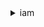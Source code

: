 

<details><summary>iam</summary><blockquote>

- **<details><summary>add-client-id-to-open-id-connect-provider</summary><blockquote>**

  * --open-id-connect-provider-arn
  * --client-id
  * --cli-input-json
  * --cli-input-yaml
  * --generate-cli-skeleton


- **<details><summary>add-role-to-instance-profile</summary><blockquote>**

  * --instance-profile-name
  * --role-name
  * --cli-input-json
  * --cli-input-yaml
  * --generate-cli-skeleton


- **<details><summary>add-user-to-group</summary><blockquote>**

  * --group-name
  * --user-name
  * --cli-input-json
  * --cli-input-yaml
  * --generate-cli-skeleton


- **<details><summary>attach-group-policy</summary><blockquote>**

  * --group-name
  * --policy-arn
  * --cli-input-json
  * --cli-input-yaml
  * --generate-cli-skeleton


- **<details><summary>attach-role-policy</summary><blockquote>**

  * --role-name
  * --policy-arn
  * --cli-input-json
  * --cli-input-yaml
  * --generate-cli-skeleton


- **<details><summary>attach-user-policy</summary><blockquote>**

  * --user-name
  * --policy-arn
  * --cli-input-json
  * --cli-input-yaml
  * --generate-cli-skeleton


- **<details><summary>change-password</summary><blockquote>**

  * --old-password
  * --new-password
  * --cli-input-json
  * --cli-input-yaml
  * --generate-cli-skeleton


- **<details><summary>create-access-key</summary><blockquote>**

  * --user-name
  * --cli-input-json
  * --cli-input-yaml
  * --generate-cli-skeleton


- **<details><summary>create-account-alias</summary><blockquote>**

  * --account-alias
  * --cli-input-json
  * --cli-input-yaml
  * --generate-cli-skeleton


- **<details><summary>create-group</summary><blockquote>**

  * --path
  * --group-name
  * --cli-input-json
  * --cli-input-yaml
  * --generate-cli-skeleton


- **<details><summary>create-instance-profile</summary><blockquote>**

  * --instance-profile-name
  * --path
  * --tags
  * --cli-input-json
  * --cli-input-yaml
  * --generate-cli-skeleton


- **<details><summary>create-login-profile</summary><blockquote>**

  * --user-name
  * --password
  * --password-reset-required
  * --no-password-reset-required
  * --cli-input-json
  * --cli-input-yaml
  * --generate-cli-skeleton


- **<details><summary>create-open-id-connect-provider</summary><blockquote>**

  * --url
  * --client-id-list
  * --thumbprint-list
  * --tags
  * --cli-input-json
  * --cli-input-yaml
  * --generate-cli-skeleton


- **<details><summary>create-policy</summary><blockquote>**

  * --policy-name
  * --path
  * --policy-document
  * --description
  * --tags
  * --cli-input-json
  * --cli-input-yaml
  * --generate-cli-skeleton


- **<details><summary>create-policy-version</summary><blockquote>**

  * --policy-arn
  * --policy-document
  * --set-as-default
  * --no-set-as-default
  * --cli-input-json
  * --cli-input-yaml
  * --generate-cli-skeleton


- **<details><summary>create-role</summary><blockquote>**

  * --path
  * --role-name
  * --assume-role-policy-document
  * --description
  * --max-session-duration
  * --permissions-boundary
  * --tags
  * --cli-input-json
  * --cli-input-yaml
  * --generate-cli-skeleton


- **<details><summary>create-saml-provider</summary><blockquote>**

  * --saml-metadata-document
  * --name
  * --tags
  * --cli-input-json
  * --cli-input-yaml
  * --generate-cli-skeleton


- **<details><summary>create-service-linked-role</summary><blockquote>**

  * --aws-service-name
  * --description
  * --custom-suffix
  * --cli-input-json
  * --cli-input-yaml
  * --generate-cli-skeleton


- **<details><summary>create-service-specific-credential</summary><blockquote>**

  * --user-name
  * --service-name
  * --cli-input-json
  * --cli-input-yaml
  * --generate-cli-skeleton


- **<details><summary>create-user</summary><blockquote>**

  * --path
  * --user-name
  * --permissions-boundary
  * --tags
  * --cli-input-json
  * --cli-input-yaml
  * --generate-cli-skeleton


- **<details><summary>create-virtual-mfa-device</summary><blockquote>**

  * --path
  * --virtual-mfa-device-name
  * --tags
  * --outfile
  * --bootstrap-method


- **<details><summary>deactivate-mfa-device</summary><blockquote>**

  * --user-name
  * --serial-number
  * --cli-input-json
  * --cli-input-yaml
  * --generate-cli-skeleton


- **<details><summary>delete-access-key</summary><blockquote>**

  * --user-name
  * --access-key-id
  * --cli-input-json
  * --cli-input-yaml
  * --generate-cli-skeleton


- **<details><summary>delete-account-alias</summary><blockquote>**

  * --account-alias
  * --cli-input-json
  * --cli-input-yaml
  * --generate-cli-skeleton


- **<details><summary>delete-account-password-policy</summary><blockquote>**

  * --cli-input-json
  * --cli-input-yaml
  * --generate-cli-skeleton


- **<details><summary>delete-group</summary><blockquote>**

  * --group-name
  * --cli-input-json
  * --cli-input-yaml
  * --generate-cli-skeleton


- **<details><summary>delete-group-policy</summary><blockquote>**

  * --group-name
  * --policy-name
  * --cli-input-json
  * --cli-input-yaml
  * --generate-cli-skeleton


- **<details><summary>delete-instance-profile</summary><blockquote>**

  * --instance-profile-name
  * --cli-input-json
  * --cli-input-yaml
  * --generate-cli-skeleton


- **<details><summary>delete-login-profile</summary><blockquote>**

  * --user-name
  * --cli-input-json
  * --cli-input-yaml
  * --generate-cli-skeleton


- **<details><summary>delete-open-id-connect-provider</summary><blockquote>**

  * --open-id-connect-provider-arn
  * --cli-input-json
  * --cli-input-yaml
  * --generate-cli-skeleton


- **<details><summary>delete-policy</summary><blockquote>**

  * --policy-arn
  * --cli-input-json
  * --cli-input-yaml
  * --generate-cli-skeleton


- **<details><summary>delete-policy-version</summary><blockquote>**

  * --policy-arn
  * --version-id
  * --cli-input-json
  * --cli-input-yaml
  * --generate-cli-skeleton


- **<details><summary>delete-role</summary><blockquote>**

  * --role-name
  * --cli-input-json
  * --cli-input-yaml
  * --generate-cli-skeleton


- **<details><summary>delete-role-permissions-boundary</summary><blockquote>**

  * --role-name
  * --cli-input-json
  * --cli-input-yaml
  * --generate-cli-skeleton


- **<details><summary>delete-role-policy</summary><blockquote>**

  * --role-name
  * --policy-name
  * --cli-input-json
  * --cli-input-yaml
  * --generate-cli-skeleton


- **<details><summary>delete-saml-provider</summary><blockquote>**

  * --saml-provider-arn
  * --cli-input-json
  * --cli-input-yaml
  * --generate-cli-skeleton


- **<details><summary>delete-server-certificate</summary><blockquote>**

  * --server-certificate-name
  * --cli-input-json
  * --cli-input-yaml
  * --generate-cli-skeleton


- **<details><summary>delete-service-linked-role</summary><blockquote>**

  * --role-name
  * --cli-input-json
  * --cli-input-yaml
  * --generate-cli-skeleton


- **<details><summary>delete-service-specific-credential</summary><blockquote>**

  * --user-name
  * --service-specific-credential-id
  * --cli-input-json
  * --cli-input-yaml
  * --generate-cli-skeleton


- **<details><summary>delete-signing-certificate</summary><blockquote>**

  * --user-name
  * --certificate-id
  * --cli-input-json
  * --cli-input-yaml
  * --generate-cli-skeleton


- **<details><summary>delete-ssh-public-key</summary><blockquote>**

  * --user-name
  * --ssh-public-key-id
  * --cli-input-json
  * --cli-input-yaml
  * --generate-cli-skeleton


- **<details><summary>delete-user</summary><blockquote>**

  * --user-name
  * --cli-input-json
  * --cli-input-yaml
  * --generate-cli-skeleton


- **<details><summary>delete-user-permissions-boundary</summary><blockquote>**

  * --user-name
  * --cli-input-json
  * --cli-input-yaml
  * --generate-cli-skeleton


- **<details><summary>delete-user-policy</summary><blockquote>**

  * --user-name
  * --policy-name
  * --cli-input-json
  * --cli-input-yaml
  * --generate-cli-skeleton


- **<details><summary>delete-virtual-mfa-device</summary><blockquote>**

  * --serial-number
  * --cli-input-json
  * --cli-input-yaml
  * --generate-cli-skeleton


- **<details><summary>detach-group-policy</summary><blockquote>**

  * --group-name
  * --policy-arn
  * --cli-input-json
  * --cli-input-yaml
  * --generate-cli-skeleton


- **<details><summary>detach-role-policy</summary><blockquote>**

  * --role-name
  * --policy-arn
  * --cli-input-json
  * --cli-input-yaml
  * --generate-cli-skeleton


- **<details><summary>detach-user-policy</summary><blockquote>**

  * --user-name
  * --policy-arn
  * --cli-input-json
  * --cli-input-yaml
  * --generate-cli-skeleton


- **<details><summary>enable-mfa-device</summary><blockquote>**

  * --user-name
  * --serial-number
  * --authentication-code1
  * --authentication-code2
  * --cli-input-json
  * --cli-input-yaml
  * --generate-cli-skeleton


- **<details><summary>generate-credential-report</summary><blockquote>**

  * --cli-input-json
  * --cli-input-yaml
  * --generate-cli-skeleton


- **<details><summary>generate-organizations-access-report</summary><blockquote>**

  * --entity-path
  * --organizations-policy-id
  * --cli-input-json
  * --cli-input-yaml
  * --generate-cli-skeleton


- **<details><summary>generate-service-last-accessed-details</summary><blockquote>**

  * --arn
  * --granularity
  * --cli-input-json
  * --cli-input-yaml
  * --generate-cli-skeleton


- **<details><summary>get-access-key-last-used</summary><blockquote>**

  * --access-key-id
  * --cli-input-json
  * --cli-input-yaml
  * --generate-cli-skeleton


- **<details><summary>get-account-authorization-details</summary><blockquote>**

  * --filter
  * --max-items
  * --cli-input-json
  * --cli-input-yaml
  * --starting-token
  * --page-size
  * --generate-cli-skeleton


- **<details><summary>get-account-password-policy</summary><blockquote>**

  * --cli-input-json
  * --cli-input-yaml
  * --generate-cli-skeleton


- **<details><summary>get-account-summary</summary><blockquote>**

  * --cli-input-json
  * --cli-input-yaml
  * --generate-cli-skeleton


- **<details><summary>get-context-keys-for-custom-policy</summary><blockquote>**

  * --policy-input-list
  * --cli-input-json
  * --cli-input-yaml
  * --generate-cli-skeleton


- **<details><summary>get-context-keys-for-principal-policy</summary><blockquote>**

  * --policy-source-arn
  * --policy-input-list
  * --cli-input-json
  * --cli-input-yaml
  * --generate-cli-skeleton


- **<details><summary>get-credential-report</summary><blockquote>**

  * --cli-input-json
  * --cli-input-yaml
  * --generate-cli-skeleton


- **<details><summary>get-group</summary><blockquote>**

  * --group-name
  * --max-items
  * --cli-input-json
  * --cli-input-yaml
  * --starting-token
  * --page-size
  * --generate-cli-skeleton


- **<details><summary>get-group-policy</summary><blockquote>**

  * --group-name
  * --policy-name
  * --cli-input-json
  * --cli-input-yaml
  * --generate-cli-skeleton


- **<details><summary>get-instance-profile</summary><blockquote>**

  * --instance-profile-name
  * --cli-input-json
  * --cli-input-yaml
  * --generate-cli-skeleton


- **<details><summary>get-login-profile</summary><blockquote>**

  * --user-name
  * --cli-input-json
  * --cli-input-yaml
  * --generate-cli-skeleton


- **<details><summary>get-open-id-connect-provider</summary><blockquote>**

  * --open-id-connect-provider-arn
  * --cli-input-json
  * --cli-input-yaml
  * --generate-cli-skeleton


- **<details><summary>get-organizations-access-report</summary><blockquote>**

  * --job-id
  * --max-items
  * --marker
  * --sort-key
  * --cli-input-json
  * --cli-input-yaml
  * --generate-cli-skeleton


- **<details><summary>get-policy</summary><blockquote>**

  * --policy-arn
  * --cli-input-json
  * --cli-input-yaml
  * --generate-cli-skeleton


- **<details><summary>get-policy-version</summary><blockquote>**

  * --policy-arn
  * --version-id
  * --cli-input-json
  * --cli-input-yaml
  * --generate-cli-skeleton


- **<details><summary>get-role</summary><blockquote>**

  * --role-name
  * --cli-input-json
  * --cli-input-yaml
  * --generate-cli-skeleton


- **<details><summary>get-role-policy</summary><blockquote>**

  * --role-name
  * --policy-name
  * --cli-input-json
  * --cli-input-yaml
  * --generate-cli-skeleton


- **<details><summary>get-saml-provider</summary><blockquote>**

  * --saml-provider-arn
  * --cli-input-json
  * --cli-input-yaml
  * --generate-cli-skeleton


- **<details><summary>get-server-certificate</summary><blockquote>**

  * --server-certificate-name
  * --cli-input-json
  * --cli-input-yaml
  * --generate-cli-skeleton


- **<details><summary>get-service-last-accessed-details</summary><blockquote>**

  * --job-id
  * --max-items
  * --marker
  * --cli-input-json
  * --cli-input-yaml
  * --generate-cli-skeleton


- **<details><summary>get-service-last-accessed-details-with-entities</summary><blockquote>**

  * --job-id
  * --service-namespace
  * --max-items
  * --marker
  * --cli-input-json
  * --cli-input-yaml
  * --generate-cli-skeleton


- **<details><summary>get-service-linked-role-deletion-status</summary><blockquote>**

  * --deletion-task-id
  * --cli-input-json
  * --cli-input-yaml
  * --generate-cli-skeleton


- **<details><summary>get-ssh-public-key</summary><blockquote>**

  * --user-name
  * --ssh-public-key-id
  * --encoding
  * --cli-input-json
  * --cli-input-yaml
  * --generate-cli-skeleton


- **<details><summary>get-user</summary><blockquote>**

  * --user-name
  * --cli-input-json
  * --cli-input-yaml
  * --generate-cli-skeleton<br/>
 
```bash
aws iam get-user
```
```json
{
"User": {
"Path": "/",
"UserName": "yossi",
"UserId": "H3QEKM7OYVSR7WK]8JMSLC",
"Arn": "arn:aws:iam::3006870281094:user/yossi",
"CreateDate": "2021-12-12T08:37:02+00:00"
}
}
```


- **<details><summary>get-user-policy</summary><blockquote>**

  * --user-name
  * --policy-name
  * --cli-input-json
  * --cli-input-yaml
  * --generate-cli-skeleton


- **<details><summary>help</summary><blockquote>**

  * 


- **<details><summary>list-access-keys</summary><blockquote>**

  * --user-name
  * --max-items
  * --cli-input-json
  * --cli-input-yaml
  * --starting-token
  * --page-size
  * --generate-cli-skeleton


- **<details><summary>list-account-aliases</summary><blockquote>**

  * --max-items
  * --cli-input-json
  * --cli-input-yaml
  * --starting-token
  * --page-size
  * --generate-cli-skeleton


- **<details><summary>list-attached-group-policies</summary><blockquote>**

  * --group-name
  * --path-prefix
  * --max-items
  * --cli-input-json
  * --cli-input-yaml
  * --starting-token
  * --page-size
  * --generate-cli-skeleton


- **<details><summary>list-attached-role-policies</summary><blockquote>**

  * --role-name
  * --path-prefix
  * --max-items
  * --cli-input-json
  * --cli-input-yaml
  * --starting-token
  * --page-size
  * --generate-cli-skeleton


- **<details><summary>list-attached-user-policies</summary><blockquote>**

  * --user-name
  * --path-prefix
  * --max-items
  * --cli-input-json
  * --cli-input-yaml
  * --starting-token
  * --page-size
  * --generate-cli-skeleton


- **<details><summary>list-entities-for-policy</summary><blockquote>**

  * --policy-arn
  * --entity-filter
  * --path-prefix
  * --policy-usage-filter
  * --max-items
  * --cli-input-json
  * --cli-input-yaml
  * --starting-token
  * --page-size
  * --generate-cli-skeleton


- **<details><summary>list-group-policies</summary><blockquote>**

  * --group-name
  * --max-items
  * --cli-input-json
  * --cli-input-yaml
  * --starting-token
  * --page-size
  * --generate-cli-skeleton


- **<details><summary>list-groups</summary><blockquote>**

  * --path-prefix
  * --max-items
  * --cli-input-json
  * --cli-input-yaml
  * --starting-token
  * --page-size
  * --generate-cli-skeleton


- **<details><summary>list-groups-for-user</summary><blockquote>**

  * --user-name
  * --max-items
  * --cli-input-json
  * --cli-input-yaml
  * --starting-token
  * --page-size
  * --generate-cli-skeleton


- **<details><summary>list-instance-profiles</summary><blockquote>**

  * --path-prefix
  * --max-items
  * --cli-input-json
  * --cli-input-yaml
  * --starting-token
  * --page-size
  * --generate-cli-skeleton


- **<details><summary>list-instance-profiles-for-role</summary><blockquote>**

  * --role-name
  * --max-items
  * --cli-input-json
  * --cli-input-yaml
  * --starting-token
  * --page-size
  * --generate-cli-skeleton


- **<details><summary>list-instance-profile-tags</summary><blockquote>**

  * --instance-profile-name
  * --marker
  * --max-items
  * --cli-input-json
  * --cli-input-yaml
  * --generate-cli-skeleton


- **<details><summary>list-mfa-devices</summary><blockquote>**

  * --user-name
  * --max-items
  * --cli-input-json
  * --cli-input-yaml
  * --starting-token
  * --page-size
  * --generate-cli-skeleton


- **<details><summary>list-mfa-device-tags</summary><blockquote>**

  * --serial-number
  * --marker
  * --max-items
  * --cli-input-json
  * --cli-input-yaml
  * --generate-cli-skeleton


- **<details><summary>list-open-id-connect-providers</summary><blockquote>**

  * --cli-input-json
  * --cli-input-yaml
  * --generate-cli-skeleton


- **<details><summary>list-open-id-connect-provider-tags</summary><blockquote>**

  * --open-id-connect-provider-arn
  * --marker
  * --max-items
  * --cli-input-json
  * --cli-input-yaml
  * --generate-cli-skeleton


- **<details><summary>list-policies</summary><blockquote>**

  * --scope
  * --only-attached
  * --no-only-attached
  * --path-prefix
  * --policy-usage-filter
  * --max-items
  * --cli-input-json
  * --cli-input-yaml
  * --starting-token
  * --page-size
  * --generate-cli-skeleton


- **<details><summary>list-policies-granting-service-access</summary><blockquote>**

  * --marker
  * --arn
  * --service-namespaces
  * --cli-input-json
  * --cli-input-yaml
  * --generate-cli-skeleton


- **<details><summary>list-policy-tags</summary><blockquote>**

  * --policy-arn
  * --marker
  * --max-items
  * --cli-input-json
  * --cli-input-yaml
  * --generate-cli-skeleton


- **<details><summary>list-policy-versions</summary><blockquote>**

  * --policy-arn
  * --max-items
  * --cli-input-json
  * --cli-input-yaml
  * --starting-token
  * --page-size
  * --generate-cli-skeleton


- **<details><summary>list-role-policies</summary><blockquote>**

  * --role-name
  * --max-items
  * --cli-input-json
  * --cli-input-yaml
  * --starting-token
  * --page-size
  * --generate-cli-skeleton


- **<details><summary>list-roles</summary><blockquote>**

  * --path-prefix
  * --max-items
  * --cli-input-json
  * --cli-input-yaml
  * --starting-token
  * --page-size
  * --generate-cli-skeleton


- **<details><summary>list-role-tags</summary><blockquote>**

  * --role-name
  * --marker
  * --max-items
  * --cli-input-json
  * --cli-input-yaml
  * --generate-cli-skeleton


- **<details><summary>list-saml-providers</summary><blockquote>**

  * --cli-input-json
  * --cli-input-yaml
  * --generate-cli-skeleton


- **<details><summary>list-saml-provider-tags</summary><blockquote>**

  * --saml-provider-arn
  * --marker
  * --max-items
  * --cli-input-json
  * --cli-input-yaml
  * --generate-cli-skeleton


- **<details><summary>list-server-certificates</summary><blockquote>**

  * --path-prefix
  * --max-items
  * --cli-input-json
  * --cli-input-yaml
  * --starting-token
  * --page-size
  * --generate-cli-skeleton


- **<details><summary>list-server-certificate-tags</summary><blockquote>**

  * --server-certificate-name
  * --marker
  * --max-items
  * --cli-input-json
  * --cli-input-yaml
  * --generate-cli-skeleton


- **<details><summary>list-service-specific-credentials</summary><blockquote>**

  * --user-name
  * --service-name
  * --cli-input-json
  * --cli-input-yaml
  * --generate-cli-skeleton


- **<details><summary>list-signing-certificates</summary><blockquote>**

  * --user-name
  * --max-items
  * --cli-input-json
  * --cli-input-yaml
  * --starting-token
  * --page-size
  * --generate-cli-skeleton


- **<details><summary>list-ssh-public-keys</summary><blockquote>**

  * --user-name
  * --max-items
  * --cli-input-json
  * --cli-input-yaml
  * --starting-token
  * --page-size
  * --generate-cli-skeleton


- **<details><summary>list-user-policies</summary><blockquote>**

  * --user-name
  * --max-items
  * --cli-input-json
  * --cli-input-yaml
  * --starting-token
  * --page-size
  * --generate-cli-skeleton


- **<details><summary>list-users</summary><blockquote>**

  * --path-prefix
  * --max-items
  * --cli-input-json
  * --cli-input-yaml
  * --starting-token
  * --page-size
  * --generate-cli-skeleton


- **<details><summary>list-user-tags</summary><blockquote>**

  * --user-name
  * --max-items
  * --cli-input-json
  * --cli-input-yaml
  * --starting-token
  * --page-size
  * --generate-cli-skeleton


- **<details><summary>list-virtual-mfa-devices</summary><blockquote>**

  * --assignment-status
  * --max-items
  * --cli-input-json
  * --cli-input-yaml
  * --starting-token
  * --page-size
  * --generate-cli-skeleton


- **<details><summary>put-group-policy</summary><blockquote>**

  * --group-name
  * --policy-name
  * --policy-document
  * --cli-input-json
  * --cli-input-yaml
  * --generate-cli-skeleton


- **<details><summary>put-role-permissions-boundary</summary><blockquote>**

  * --role-name
  * --permissions-boundary
  * --cli-input-json
  * --cli-input-yaml
  * --generate-cli-skeleton


- **<details><summary>put-role-policy</summary><blockquote>**

  * --role-name
  * --policy-name
  * --policy-document
  * --cli-input-json
  * --cli-input-yaml
  * --generate-cli-skeleton


- **<details><summary>put-user-permissions-boundary</summary><blockquote>**

  * --user-name
  * --permissions-boundary
  * --cli-input-json
  * --cli-input-yaml
  * --generate-cli-skeleton


- **<details><summary>put-user-policy</summary><blockquote>**

  * --user-name
  * --policy-name
  * --policy-document
  * --cli-input-json
  * --cli-input-yaml
  * --generate-cli-skeleton


- **<details><summary>remove-client-id-from-open-id-connect-provider</summary><blockquote>**

  * --open-id-connect-provider-arn
  * --client-id
  * --cli-input-json
  * --cli-input-yaml
  * --generate-cli-skeleton


- **<details><summary>remove-role-from-instance-profile</summary><blockquote>**

  * --instance-profile-name
  * --role-name
  * --cli-input-json
  * --cli-input-yaml
  * --generate-cli-skeleton


- **<details><summary>remove-user-from-group</summary><blockquote>**

  * --group-name
  * --user-name
  * --cli-input-json
  * --cli-input-yaml
  * --generate-cli-skeleton


- **<details><summary>reset-service-specific-credential</summary><blockquote>**

  * --user-name
  * --service-specific-credential-id
  * --cli-input-json
  * --cli-input-yaml
  * --generate-cli-skeleton


- **<details><summary>resync-mfa-device</summary><blockquote>**

  * --user-name
  * --serial-number
  * --authentication-code1
  * --authentication-code2
  * --cli-input-json
  * --cli-input-yaml
  * --generate-cli-skeleton


- **<details><summary>set-default-policy-version</summary><blockquote>**

  * --policy-arn
  * --version-id
  * --cli-input-json
  * --cli-input-yaml
  * --generate-cli-skeleton


- **<details><summary>set-security-token-service-preferences</summary><blockquote>**

  * --global-endpoint-token-version
  * --cli-input-json
  * --cli-input-yaml
  * --generate-cli-skeleton


- **<details><summary>simulate-custom-policy</summary><blockquote>**

  * --policy-input-list
  * --permissions-boundary-policy-input-list
  * --action-names
  * --resource-arns
  * --resource-policy
  * --resource-owner
  * --caller-arn
  * --context-entries
  * --resource-handling-option
  * --max-items
  * --cli-input-json
  * --cli-input-yaml
  * --starting-token
  * --page-size
  * --generate-cli-skeleton


- **<details><summary>simulate-principal-policy</summary><blockquote>**

  * --policy-source-arn
  * --policy-input-list
  * --permissions-boundary-policy-input-list
  * --action-names
  * --resource-arns
  * --resource-policy
  * --resource-owner
  * --caller-arn
  * --context-entries
  * --resource-handling-option
  * --max-items
  * --cli-input-json
  * --cli-input-yaml
  * --starting-token
  * --page-size
  * --generate-cli-skeleton


- **<details><summary>tag-instance-profile</summary><blockquote>**

  * --instance-profile-name
  * --tags
  * --cli-input-json
  * --cli-input-yaml
  * --generate-cli-skeleton


- **<details><summary>tag-mfa-device</summary><blockquote>**

  * --serial-number
  * --tags
  * --cli-input-json
  * --cli-input-yaml
  * --generate-cli-skeleton


- **<details><summary>tag-open-id-connect-provider</summary><blockquote>**

  * --open-id-connect-provider-arn
  * --tags
  * --cli-input-json
  * --cli-input-yaml
  * --generate-cli-skeleton


- **<details><summary>tag-policy</summary><blockquote>**

  * --policy-arn
  * --tags
  * --cli-input-json
  * --cli-input-yaml
  * --generate-cli-skeleton


- **<details><summary>tag-role</summary><blockquote>**

  * --role-name
  * --tags
  * --cli-input-json
  * --cli-input-yaml
  * --generate-cli-skeleton


- **<details><summary>tag-saml-provider</summary><blockquote>**

  * --saml-provider-arn
  * --tags
  * --cli-input-json
  * --cli-input-yaml
  * --generate-cli-skeleton


- **<details><summary>tag-server-certificate</summary><blockquote>**

  * --server-certificate-name
  * --tags
  * --cli-input-json
  * --cli-input-yaml
  * --generate-cli-skeleton


- **<details><summary>tag-user</summary><blockquote>**

  * --user-name
  * --tags
  * --cli-input-json
  * --cli-input-yaml
  * --generate-cli-skeleton


- **<details><summary>untag-instance-profile</summary><blockquote>**

  * --instance-profile-name
  * --tag-keys
  * --cli-input-json
  * --cli-input-yaml
  * --generate-cli-skeleton


- **<details><summary>untag-mfa-device</summary><blockquote>**

  * --serial-number
  * --tag-keys
  * --cli-input-json
  * --cli-input-yaml
  * --generate-cli-skeleton


- **<details><summary>untag-open-id-connect-provider</summary><blockquote>**

  * --open-id-connect-provider-arn
  * --tag-keys
  * --cli-input-json
  * --cli-input-yaml
  * --generate-cli-skeleton


- **<details><summary>untag-policy</summary><blockquote>**

  * --policy-arn
  * --tag-keys
  * --cli-input-json
  * --cli-input-yaml
  * --generate-cli-skeleton


- **<details><summary>untag-role</summary><blockquote>**

  * --role-name
  * --tag-keys
  * --cli-input-json
  * --cli-input-yaml
  * --generate-cli-skeleton


- **<details><summary>untag-saml-provider</summary><blockquote>**

  * --saml-provider-arn
  * --tag-keys
  * --cli-input-json
  * --cli-input-yaml
  * --generate-cli-skeleton


- **<details><summary>untag-server-certificate</summary><blockquote>**

  * --server-certificate-name
  * --tag-keys
  * --cli-input-json
  * --cli-input-yaml
  * --generate-cli-skeleton


- **<details><summary>untag-user</summary><blockquote>**

  * --user-name
  * --tag-keys
  * --cli-input-json
  * --cli-input-yaml
  * --generate-cli-skeleton


- **<details><summary>update-access-key</summary><blockquote>**

  * --user-name
  * --access-key-id
  * --status
  * --cli-input-json
  * --cli-input-yaml
  * --generate-cli-skeleton


- **<details><summary>update-account-password-policy</summary><blockquote>**

  * --minimum-password-length
  * --require-symbols
  * --no-require-symbols
  * --require-numbers
  * --no-require-numbers
  * --require-uppercase-characters
  * --no-require-uppercase-characters
  * --require-lowercase-characters
  * --no-require-lowercase-characters
  * --allow-users-to-change-password
  * --no-allow-users-to-change-password
  * --max-password-age
  * --password-reuse-prevention
  * --hard-expiry
  * --no-hard-expiry
  * --cli-input-json
  * --cli-input-yaml
  * --generate-cli-skeleton


- **<details><summary>update-assume-role-policy</summary><blockquote>**

  * --role-name
  * --policy-document
  * --cli-input-json
  * --cli-input-yaml
  * --generate-cli-skeleton


- **<details><summary>update-group</summary><blockquote>**

  * --group-name
  * --new-path
  * --new-group-name
  * --cli-input-json
  * --cli-input-yaml
  * --generate-cli-skeleton


- **<details><summary>update-login-profile</summary><blockquote>**

  * --user-name
  * --password
  * --password-reset-required
  * --no-password-reset-required
  * --cli-input-json
  * --cli-input-yaml
  * --generate-cli-skeleton


- **<details><summary>update-open-id-connect-provider-thumbprint</summary><blockquote>**

  * --open-id-connect-provider-arn
  * --thumbprint-list
  * --cli-input-json
  * --cli-input-yaml
  * --generate-cli-skeleton


- **<details><summary>update-role</summary><blockquote>**

  * --role-name
  * --description
  * --max-session-duration
  * --cli-input-json
  * --cli-input-yaml
  * --generate-cli-skeleton


- **<details><summary>update-role-description</summary><blockquote>**

  * --role-name
  * --description
  * --cli-input-json
  * --cli-input-yaml
  * --generate-cli-skeleton


- **<details><summary>update-saml-provider</summary><blockquote>**

  * --saml-metadata-document
  * --saml-provider-arn
  * --cli-input-json
  * --cli-input-yaml
  * --generate-cli-skeleton


- **<details><summary>update-server-certificate</summary><blockquote>**

  * --server-certificate-name
  * --new-path
  * --new-server-certificate-name
  * --cli-input-json
  * --cli-input-yaml
  * --generate-cli-skeleton


- **<details><summary>update-service-specific-credential</summary><blockquote>**

  * --user-name
  * --service-specific-credential-id
  * --status
  * --cli-input-json
  * --cli-input-yaml
  * --generate-cli-skeleton


- **<details><summary>update-signing-certificate</summary><blockquote>**

  * --user-name
  * --certificate-id
  * --status
  * --cli-input-json
  * --cli-input-yaml
  * --generate-cli-skeleton


- **<details><summary>update-ssh-public-key</summary><blockquote>**

  * --user-name
  * --ssh-public-key-id
  * --status
  * --cli-input-json
  * --cli-input-yaml
  * --generate-cli-skeleton


- **<details><summary>update-user</summary><blockquote>**

  * --user-name
  * --new-path
  * --new-user-name
  * --cli-input-json
  * --cli-input-yaml
  * --generate-cli-skeleton


- **<details><summary>upload-server-certificate</summary><blockquote>**

  * --path
  * --server-certificate-name
  * --certificate-body
  * --private-key
  * --certificate-chain
  * --tags
  * --cli-input-json
  * --cli-input-yaml
  * --generate-cli-skeleton


- **<details><summary>upload-signing-certificate</summary><blockquote>**

  * --user-name
  * --certificate-body
  * --cli-input-json
  * --cli-input-yaml
  * --generate-cli-skeleton


- **<details><summary>upload-ssh-public-key</summary><blockquote>**

  * --user-name
  * --ssh-public-key-body
  * --cli-input-json
  * --cli-input-yaml
  * --generate-cli-skeleton


- **<details><summary>wait</summary><blockquote>**

  * 


- **<details><summary>wizard</summary><blockquote>**

  * 


</blockquote></details>
</blockquote></details>
</blockquote></details>
</blockquote></details>
</blockquote></details>
</blockquote></details>
</blockquote></details>
</blockquote></details>
</blockquote></details>
</blockquote></details>
</blockquote></details>
</blockquote></details>
</blockquote></details>
</blockquote></details>
</blockquote></details>
</blockquote></details>
</blockquote></details>
</blockquote></details>
</blockquote></details>
</blockquote></details>
</blockquote></details>
</blockquote></details>
</blockquote></details>
</blockquote></details>
</blockquote></details>
</blockquote></details>
</blockquote></details>
</blockquote></details>
</blockquote></details>
</blockquote></details>
</blockquote></details>
</blockquote></details>
</blockquote></details>
</blockquote></details>
</blockquote></details>
</blockquote></details>
</blockquote></details>
</blockquote></details>
</blockquote></details>
</blockquote></details>
</blockquote></details>
</blockquote></details>
</blockquote></details>
</blockquote></details>
</blockquote></details>
</blockquote></details>
</blockquote></details>
</blockquote></details>
</blockquote></details>
</blockquote></details>
</blockquote></details>
</blockquote></details>
</blockquote></details>
</blockquote></details>
</blockquote></details>
</blockquote></details>
</blockquote></details>
</blockquote></details>
</blockquote></details>
</blockquote></details>
</blockquote></details>
</blockquote></details>
</blockquote></details>
</blockquote></details>
</blockquote></details>
</blockquote></details>
</blockquote></details>
</blockquote></details>
</blockquote></details>
</blockquote></details>
</blockquote></details>
</blockquote></details>
</blockquote></details>
</blockquote></details>
</blockquote></details>
</blockquote></details>
</blockquote></details>
</blockquote></details>
</blockquote></details>
</blockquote></details>
</blockquote></details>
</blockquote></details>
</blockquote></details>
</blockquote></details>
</blockquote></details>
</blockquote></details>
</blockquote></details>
</blockquote></details>
</blockquote></details>
</blockquote></details>
</blockquote></details>
</blockquote></details>
</blockquote></details>
</blockquote></details>
</blockquote></details>
</blockquote></details>
</blockquote></details>
</blockquote></details>
</blockquote></details>
</blockquote></details>
</blockquote></details>
</blockquote></details>
</blockquote></details>
</blockquote></details>
</blockquote></details>
</blockquote></details>
</blockquote></details>
</blockquote></details>
</blockquote></details>
</blockquote></details>
</blockquote></details>
</blockquote></details>
</blockquote></details>
</blockquote></details>
</blockquote></details>
</blockquote></details>
</blockquote></details>
</blockquote></details>
</blockquote></details>
</blockquote></details>
</blockquote></details>
</blockquote></details>
</blockquote></details>
</blockquote></details>
</blockquote></details>
</blockquote></details>
</blockquote></details>
</blockquote></details>
</blockquote></details>
</blockquote></details>
</blockquote></details>
</blockquote></details>
</blockquote></details>
</blockquote></details>
</blockquote></details>
</blockquote></details>
</blockquote></details>
</blockquote></details>
</blockquote></details>
</blockquote></details>
</blockquote></details>
</blockquote></details>
</blockquote></details>
</blockquote></details>
</blockquote></details>
</blockquote></details>
</blockquote></details>
</blockquote></details>
</blockquote></details>
</blockquote></details>
</blockquote></details>
</blockquote></details>
</blockquote></details>
</blockquote></details>
</blockquote></details>
</blockquote></details>
</blockquote></details>
</blockquote></details>
</blockquote></details>
</blockquote></details>
</blockquote></details>
</blockquote></details>

